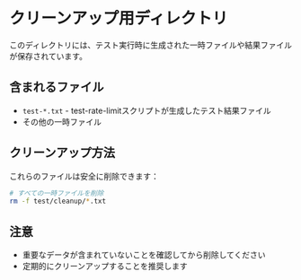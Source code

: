 # クリーンアップ用ディレクトリ

このディレクトリには、テスト実行時に生成された一時ファイルや結果ファイルが保存されています。

## 含まれるファイル

- `test-*.txt` - test-rate-limitスクリプトが生成したテスト結果ファイル
- その他の一時ファイル

## クリーンアップ方法

これらのファイルは安全に削除できます：

```bash
# すべての一時ファイルを削除
rm -f test/cleanup/*.txt
```

## 注意

- 重要なデータが含まれていないことを確認してから削除してください
- 定期的にクリーンアップすることを推奨します